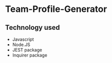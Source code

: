 # Team-Profile-Generator

## Technology used
- Javascript
- Node.JS
- JEST package
- Inquirer package
